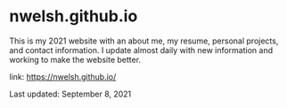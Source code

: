 # nwelsh.github.io
This is my 2021 website with an about me, my resume, personal projects, and contact information. 
I update almost daily with new information and working to make the website better. 

link: https://nwelsh.github.io/

Last updated: September 8, 2021
